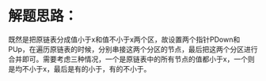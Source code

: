 解题思路：
===
既然是把原链表分成值小于x和值不小于x两个区，故设置两个指针PDown和PUp，在遍历原链表的时候，分别串接这两个分区的节点，最后把这两个分区进行合并即可。需要考虑三种情况，一个是原链表中的所有节点的值都小于x，一个则是均不小于x，最后是有的小于，有的不小于。
